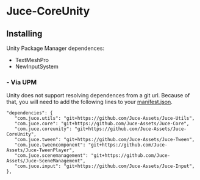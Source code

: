 # Juce-CoreUnity

## Installing

Unity Package Manager dependences:
- TextMeshPro
- NewInputSystem

### - Via UPM
Unity does not support resolving dependences from a git url. Because of that, you will need to add the following lines to your [manifest.json](https://docs.unity3d.com/Manual/upm-manifestPrj.html).
```
"dependencies": {
   "com.juce.utils": "git+https://github.com/Juce-Assets/Juce-Utils",
   "com.juce.core": "git+https://github.com/Juce-Assets/Juce-Core",
   "com.juce.coreunity": "git+https://github.com/Juce-Assets/Juce-CoreUnity",
   "com.juce.tween": "git+https://github.com/Juce-Assets/Juce-Tween",
   "com.juce.tweencomponent": "git+https://github.com/Juce-Assets/Juce-TweenPlayer",
   "com.juce.scenemanagement": "git+https://github.com/Juce-Assets/Juce-SceneManagement",
   "com.juce.input": "git+https://github.com/Juce-Assets/Juce-Input",
},
```
